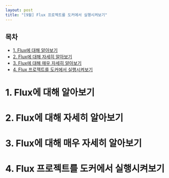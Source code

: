 ```yaml
---
layout: post
title: "[9월] Flux 프로젝트를 도커에서 실행시켜보기"
---
```


<h2>목차</h2>
<ul>
  <li><a href="#section1">1. Flux에 대해 알아보기 </a></li>
  <li><a href="#section2">2. Flux에 대해 자세히 알아보기 </a></li>
  <li><a href="#section3">3. Flux에 대해 매우 자세히 알아보기</a></li>
  <li><a href="#section4">4. Flux 프로젝트를 도커에서 실행시켜보기 
</ul>

# <a id="section1"></a>1. Flux에 대해 알아보기
# <a id="section2"></a>2. Flux에 대해 자세히 알아보기
# <a id="section3"></a>3. Flux에 대해 매우 자세히 알아보기
# <a id="section4"></a>4. Flux 프로젝트를 도커에서 실행시켜보기 
